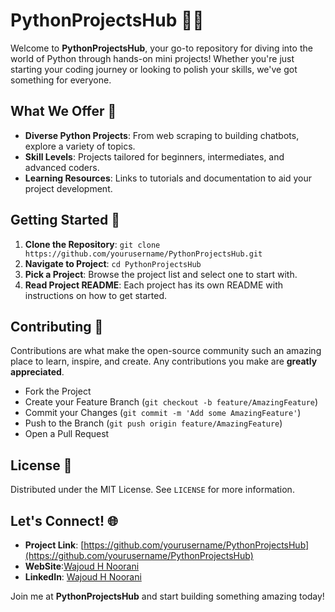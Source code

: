 # PythonProjectsHub 🐍✨

Welcome to **PythonProjectsHub**, your go-to repository for diving into the world of Python through hands-on mini projects! Whether you're just starting your coding journey or looking to polish your skills, we've got something for everyone.

## What We Offer 🚀

- **Diverse Python Projects**: From web scraping to building chatbots, explore a variety of topics.
- **Skill Levels**: Projects tailored for beginners, intermediates, and advanced coders.
- **Learning Resources**: Links to tutorials and documentation to aid your project development.

## Getting Started 🌟

1. **Clone the Repository**: `git clone https://github.com/yourusername/PythonProjectsHub.git`
2. **Navigate to Project**: `cd PythonProjectsHub`
3. **Pick a Project**: Browse the project list and select one to start with.
4. **Read Project README**: Each project has its own README with instructions on how to get started.

## Contributing 🤝

Contributions are what make the open-source community such an amazing place to learn, inspire, and create. Any contributions you make are **greatly appreciated**.

- Fork the Project
- Create your Feature Branch (`git checkout -b feature/AmazingFeature`)
- Commit your Changes (`git commit -m 'Add some AmazingFeature'`)
- Push to the Branch (`git push origin feature/AmazingFeature`)
- Open a Pull Request

## License 📜

Distributed under the MIT License. See `LICENSE` for more information.

## Let's Connect! 🌐

- **Project Link**: [https://github.com/yourusername/PythonProjectsHub](https://github.com/yourusername/PythonProjectsHub)
- **WebSite**:[Wajoud H Noorani](https://wajoudnoorani.com/)
- **LinkedIn**: [Wajoud H Noorani](www.linkedin.com/in/wajoud-noorani-7b6054118)

Join me at **PythonProjectsHub** and start building something amazing today!

